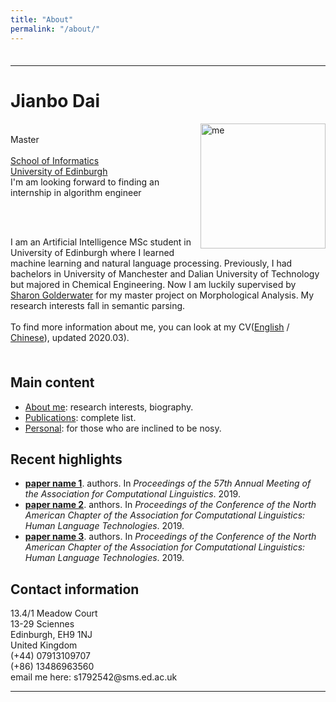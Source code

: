 ```yaml
---
title: "About"
permalink: "/about/"
---
```

<html lang="en">
    <head>
        <meta charset="UTF-8">
        <title>Homepage</title>
    </head>
    <body>
        <div style="float: left; padding-top: 1ex;">
            <hr>
            <h1>Jianbo Dai</h1>
            <p>
                <img src="../assets/photo.jpg" alt="me" width="200" align ="right">
                <br>
                Master
                <br>
                <br>
                <a href="http://www.inf.ed.ac.uk/">School of Informatics</a>
                <br>
                <a href="http://www.ed.ac.uk/">University of Edinburgh</a>
                <br>
                I'm am looking forward to finding an internship in algorithm engineer
                <br>
            </p>
                <br>
                <br>
            <p>
                I am an Artificial Intelligence MSc student in University of Edinburgh where I learned machine learning and natural language processing. Previously, I had bachelors in University of Manchester and Dalian University of Technology but majored in Chemical Engineering.
                Now I am luckily supervised by <a href="http://homepages.inf.ed.ac.uk/sgwater/">Sharon Golderwater</a> for my master project on Morphological Analysis. My research interests fall in semantic parsing.
                <br>
                <br>
                To find more information about me, you can look at my CV(<a href="https://github.com/1e0ndavid/1e0ndavid.github.io/blob/master/assets/CV/CV_EN_1_1.pdf">English</a> / <a href="https://github.com/1e0ndavid/1e0ndavid.github.io/blob/master/assets/CV/CV_CN_1_0.pdf">Chinese</a>), updated 2020.03).
            </p>
        </div>
        <div style="clear: left; padding-top: 1ex;">
            <h2>Main content</h2>
            <p> </p>
            <ul>
                <li>
                    <a href="research.html">About me</a>: research interests, biography.
                </li>
                <li>
                    <a href="./test.html">Publications</a>: complete list.
                </li>
                <li>
                    <a href="personal.html">Personal</a>: for those who are inclined to be nosy.
                </li>
            </ul>
            <p> </p>
            <h2>Recent highlights</h2>
            <p> </p>
            <ul>
                <li>
                    <a href="papers/acl19-pastTense.pdf"><b>paper name 1</b></a>.&nbsp;authors.
                     In <i>Proceedings of the 57th Annual Meeting of the Association for Computational Linguistics</i>.  2019.
                </li>
                <li>
                    <a href="papers/naacl19-sp2txtPretraining.pdf"><b>paper name 2</b></a>.&nbsp;anthors.
                     In <i>Proceedings of the Conference of the North American Chapter of the Association for Computational Linguistics: Human Language Technologies</i>.  2019.
                </li>
                <li>
                    <a href="papers/naacl19-lematusSemiSup.pdf"><b>paper name 3</b></a>.&nbsp;authors.
                     In <i>Proceedings of the Conference of the North American Chapter of the Association for Computational Linguistics: Human Language Technologies</i>.  2019.
                </li>
            </ul>
            <p> </p>
            <h2>Contact information</h2>
            <p>
                13.4/1 Meadow Court<br>
                13-29 Sciennes<br>
                Edinburgh, EH9 1NJ<br>
                United Kingdom<br>
                (+44) 07913109707<br>
                (+86) 13486963560<br>
                email me here: s1792542@sms.ed.ac.uk<br>
            </p>
            <hr>
            <font size="-1">
            <!-- hhmts start -->
            <!--Last modified: Mon Aug 15 17:31:26 BST 2011-->
            <!-- hhmts end -->
            </font>
        </div>
    </body>
</html>